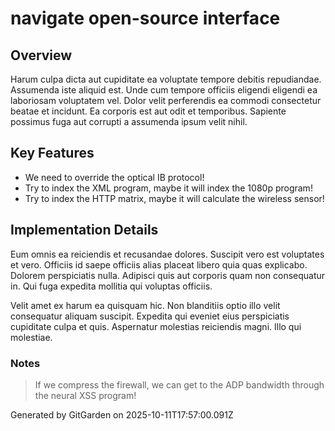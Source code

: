 # navigate open-source interface

## Overview
Harum culpa dicta aut cupiditate ea voluptate tempore debitis repudiandae. Assumenda iste aliquid est. Unde cum tempore officiis eligendi eligendi ea laboriosam voluptatem vel. Dolor velit perferendis ea commodi consectetur beatae et incidunt. Ea corporis est aut odit et temporibus. Sapiente possimus fuga aut corrupti a assumenda ipsum velit nihil.

## Key Features
- We need to override the optical IB protocol!
- Try to index the XML program, maybe it will index the 1080p program!
- Try to index the HTTP matrix, maybe it will calculate the wireless sensor!

## Implementation Details
Eum omnis ea reiciendis et recusandae dolores. Suscipit vero est voluptates et vero. Officiis id saepe officiis alias placeat libero quia quas explicabo. Dolorem perspiciatis nulla. Adipisci quis aut corporis quam non consequatur in. Qui fuga expedita mollitia qui voluptas officiis.
 Velit amet ex harum ea quisquam hic. Non blanditiis optio illo velit consequatur aliquam suscipit. Expedita qui eveniet eius perspiciatis cupiditate culpa et quis. Aspernatur molestias reiciendis magni. Illo qui molestiae.

### Notes
> If we compress the firewall, we can get to the ADP bandwidth through the neural XSS program!

Generated by GitGarden on 2025-10-11T17:57:00.091Z